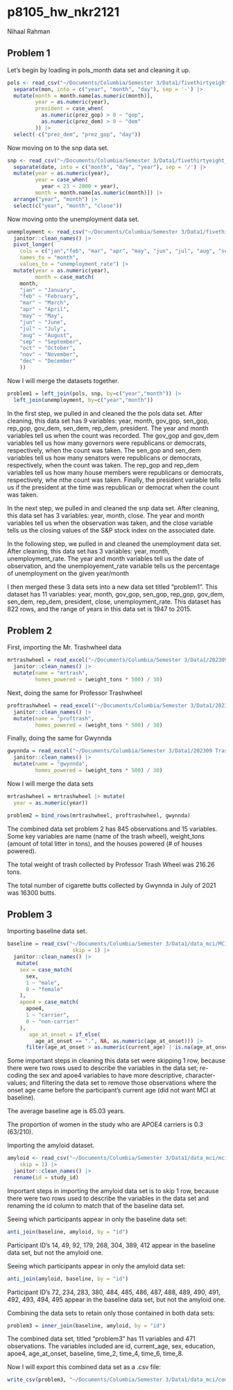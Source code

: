 p8105_hw_nkr2121
================
Nihaal Rahman

## Problem 1

Let’s begin by loading in pols_month data set and cleaning it up.

``` r
pols <- read_csv("~/Documents/Columbia/Semester 3/Data1/fivethirtyeight_datasets/pols-month.csv") |> 
  separate(mon, into = c("year", "month", "day"), sep = '-') |> 
  mutate(month = month.name[as.numeric(month)],
         year = as.numeric(year),
         president = case_when(
           as.numeric(prez_gop) > 0 ~ "gop",
           as.numeric(prez_dem) > 0 ~ "dem"
         )) |> 
  select(-c("prez_dem", "prez_gop", "day"))
```

Now moving on to the snp data set.

``` r
snp <- read_csv("~/Documents/Columbia/Semester 3/Data1/fivethirtyeight_datasets/snp.csv") |> 
  separate(date, into = c("month", "day", "year"), sep = '/') |> 
  mutate(year = as.numeric(year),
         year = case_when(
           year < 23 ~ 2000 + year),
         month = month.name[as.numeric(month)]) |> 
  arrange("year", "month") |> 
  select(c("year", "month", "close"))
```

Now moving onto the unemployment data set.

``` r
unemployment <- read_csv("~/Documents/Columbia/Semester 3/Data1/fivethirtyeight_datasets/unemployment.csv") |> 
  janitor::clean_names() |> 
  pivot_longer(
    cols = c("jan","feb", "mar", "apr", "may", "jun", "jul", "aug", "sep", "oct", "nov", "dec"),
    names_to = "month",
    values_to = "unemployment_rate") |> 
  mutate(year = as.numeric(year),
         month = case_match(
    month,
    "jan" ~ "January",
    "feb" ~ "February",
    "mar" ~ "March",
    "apr" ~ "April",
    "may" ~ "May",
    "jun" ~ "June",
    "jul" ~ "July",
    "aug" ~ "August",
    "sep" ~ "September",
    "oct" ~ "October",
    "nov" ~ "November",
    "dec" ~ "December"
    ))
```

Now I will merge the datasets together.

``` r
problem1 = left_join(pols, snp, by=c("year","month")) |> 
  left_join(unemployment, by=c("year","month"))
```

In the first step, we pulled in and cleaned the the pols data set. After
cleaning, this data set has 9 variables: year, month, gov_gop, sen_gop,
rep_gop, gov_dem, sen_dem, rep_dem, president. The year and month
variables tell us when the count was recorded. The gov_gop and gov_dem
variables tell us how many governors were republicans or democrats,
respectively, when the count was taken. The sen_gop and sen_dem
variables tell us how many senators were republicans or democrats,
respectively, when the count was taken. The rep_gop and rep_dem
variables tell us how many house members were republicans or democrats,
respectively, whe nthe count was taken. Finally, the president variable
tells us if the president at the time was republican or democrat when
the count was taken.

In the next step, we pulled in and cleaned the snp data set. After
cleaning, this data set has 3 variables: year, month, close. The year
and month variables tell us when the observation was taken, and the
close variable tells us the closing values of the S&P stock index on the
associated date.

In the following step, we pulled in and cleaned the unemployment data
set. After cleaning, this data set has 3 variables: year, month,
unemployment_rate. The year and month variables tell us the date of
observation, and the unemployement_rate variable tells us the percentage
of unemployment on the given year/month

I then merged these 3 data sets into a new data set titled “problem1”.
This dataset has 11 variables: year, month, gov_gop, sen_gop, rep_gop,
gov_dem, sen_dem, rep_dem, president, close, unemployment_rate. This
dataset has 822 rows, and the range of years in this data set is 1947 to
2015.

## Problem 2

First, importing the Mr. Trashwheel data

``` r
mrtrashwheel = read_excel("~/Documents/Columbia/Semester 3/Data1/202309 Trash Wheel Collection Data.xlsx", sheet = "Mr. Trash Wheel", range = "A2:N586") |> 
  janitor::clean_names() |> 
  mutate(name = "mrtrash",
         homes_powered = (weight_tons * 500) / 30)
```

Next, doing the same for Professor Trashwheel

``` r
proftrashwheel = read_excel("~/Documents/Columbia/Semester 3/Data1/202309 Trash Wheel Collection Data.xlsx", sheet = "Professor Trash Wheel", range = "A2:M108") |> 
  janitor::clean_names() |> 
  mutate(name = "proftrash",
         homes_powered = (weight_tons * 500) / 30)
```

Finally, doing the same for Gwynnda

``` r
gwynnda = read_excel("~/Documents/Columbia/Semester 3/Data1/202309 Trash Wheel Collection Data.xlsx", sheet = "Gwynnda Trash Wheel", range = "A2:L157") |> 
  janitor::clean_names() |> 
  mutate(name = "gwynnda",
         homes_powered = (weight_tons * 500) / 30)
```

Now I will merge the data sets

``` r
mrtrashwheel = mrtrashwheel |> mutate(
  year = as.numeric(year))

problem2 = bind_rows(mrtrashwheel, proftrashwheel, gwynnda)
```

The combined data set problem 2 has 845 observations and 15 variables.
Some key variables are name (name of the trash wheel), weight_tons
(amount of total litter in tons), and the houses powered (# of houses
powered).

The total weight of trash collected by Professor Trash Wheel was 216.26
tons.

The total number of cigarette butts collected by Gwynnda in July of 2021
was 16300 butts.

## Problem 3

Importing baseline data set.

``` r
baseline = read_csv("~/Documents/Columbia/Semester 3/Data1/data_mci/MCI_baseline.csv", 
                     skip = 1) |> 
  janitor::clean_names() |> 
   mutate(
    sex = case_match(  
      sex,
      1 ~ "male",
      0 ~ "female"
    ),
    apoe4 = case_match(
      apoe4,
      1 ~ "carrier",
      0 ~ "non-carrier"
    ),
       age_at_onset = if_else(
         age_at_onset == ".", NA, as.numeric(age_at_onset))) |> 
      filter(age_at_onset > as.numeric(current_age) | is.na(age_at_onset))
```

Some important steps in cleaning this data set were skipping 1 row,
because there were two rows used to describe the variables in the data
set; re-coding the sex and apoe4 variables to have more descriptive,
character-values; and filtering the data set to remove those
observations where the onset age came before the participant’s current
age (did not want MCI at baseline).

The average baseline age is 65.03 years.

The proportion of women in the study who are APOE4 carriers is 0.3
(63/210).

Importing the amyloid dataset.

``` r
amyloid <- read_csv("~/Documents/Columbia/Semester 3/Data1/data_mci/mci_amyloid.csv", 
    skip = 1) |> 
  janitor::clean_names() |> 
  rename(id = study_id)
```

Important steps in importing the amyloid data set is to skip 1 row,
because there were two rows used to describe the variables in the data
set and renaming the id column to match that of the baseline data set.

Seeing which participants appear in only the baseline data set:

``` r
anti_join(baseline, amyloid, by = "id")
```

Participant ID’s 14, 49, 92, 179, 268, 304, 389, 412 appear in the
baseline data set, but not the amyloid one.

Seeing which participants appear in only the amyloid data set:

``` r
anti_join(amyloid, baseline, by = "id")
```

Participant ID’s 72, 234, 283, 380, 484, 485, 486, 487, 488, 489, 490,
491, 492, 493, 494, 495 appear in the baseline data set, but not the
amyloid one.

Combining the data sets to retain only those contained in both data
sets:

``` r
problem3 = inner_join(baseline, amyloid, by = "id")
```

The combined data set, titled “problem3” has 11 variables and 471
observations. The variables included are id, current_age, sex,
education, apoe4, age_at_onset, baseline, time_2, time_4, time_6,
time_8.

Now I will export this combined data set as a .csv file:

``` r
write_csv(problem3, "~/Documents/Columbia/Semester 3/Data1/data_mci/combined.csv")
```
